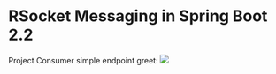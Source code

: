 # RSocket Messaging in Spring Boot 2.2

Project Consumer simple endpoint greet: 
![](data/simple-request.png)
